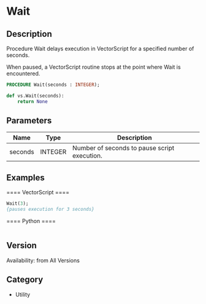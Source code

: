 # Wait

## Description
Procedure Wait delays execution in VectorScript for a specified number of seconds.

When paused, a VectorScript routine stops at the point where Wait is encountered.

```pascal
PROCEDURE Wait(seconds : INTEGER);
```

```python
def vs.Wait(seconds):
    return None
```

## Parameters
|Name|Type|Description|
|---|---|---|
|seconds|INTEGER|Number of seconds to pause script execution.|

## Examples
==== VectorScript ====
```pascal
Wait(3);
{pauses execution for 3 seconds}
```
==== Python ====
```python

```

## Version
Availability: from All Versions

## Category
* Utility

